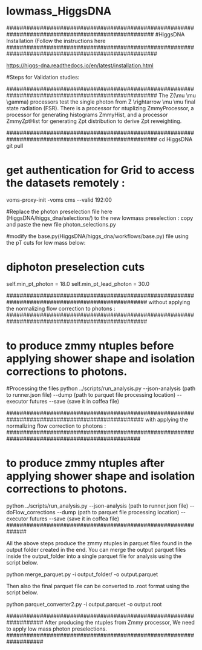 # lowmass_HiggsDNA
####################################################################################################
#HiggsDNA Installation (Follow the instructions here 
#####################################################################################################

https://higgs-dna.readthedocs.io/en/latest/installation.html

#Steps for Validation studies:

#####################################################################################################
The Z(\mu \mu \gamma) processors test the single photon from Z \rightarrow \mu \mu final state radiation (FSR). There is a  processor for ntuplizing ZmmyProcessor, a processor for generating histograms ZmmyHist, and a processor ZmmyZptHist for generating Zpt distribution to derive Zpt reweighting.

#####################################################################################################
cd HiggsDNA
git pull


# get authentication for Grid  to access the datasets remotely :

voms-proxy-init -voms cms --valid 192:00


#Replace the photon preselection file here (HiggsDNA/higgs_dna/selections/) to the new lowmass preselection : copy and paste the new file
photon_selections.py
 
#modify the base.py(HiggsDNA/higgs_dna/workflows/base.py) file using the pT cuts for low mass below: 
# diphoton preselection cuts                                                                                                                                                                               
self.min_pt_photon = 18.0
self.min_pt_lead_photon = 30.0

##################################################################################################
without applying the normalizing flow correction to photons :
##################################################################################################

# to produce zmmy ntuples before applying shower shape and isolation corrections to photons.

#Processing the files
python ../scripts/run_analysis.py --json-analysis (path to runner.json file) --dump (path to parquet file processing location) --executor futures --save (save it in coffea file)


#################################################################################################
with applying the normalizing flow correction to photons :
################################################################################################

# to produce zmmy ntuples after  applying shower shape and isolation corrections to photons.

python ../scripts/run_analysis.py --json-analysis (path to runner.json file) --doFlow_corrections --dump (path to parquet file processing location) --executor futures --save (save it in coffea file)
##############################################################

All the above steps produce the zmmy ntuples in parquet files found in the output folder created in the end.
You can merge the output parquet files inside the output_folder into a single parquet file for analysis using the script below.

python merge_parquet.py -i output_folder/ -o output.parquet

Then also the final parquet file can be converted to .root format using the script below.

python parquet_converter2.py -i output.parquet -o output.root


###################################################################
After producing the ntuples from Zmmy processor, We need to apply low mass photon preselections. 
###################################################################
